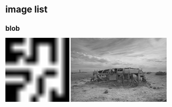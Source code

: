 # image list

## blob  
<img src="./blob.jpg" width="200" height="200" />
<img src="./low_constrast.jpg" width="300" height="200"/>